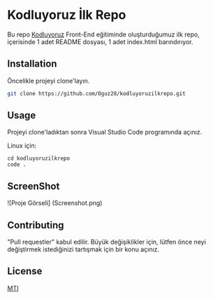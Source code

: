 # Kodluyoruz İlk Repo
Bu repo [Kodluyoruz](kodluyoruz.org) Front-End eğitiminde oluşturduğumuz ilk repo, içerisinde 1 adet README dosyası, 1 adet index.html barındırıyor.

## Installation
Öncelikle projeyi clone'layın.

```bash
git clone https://github.com/Oguz28/kodluyoruzilkrepo.git
```

## Usage
Projeyi clone'ladıktan sonra Visual Studio Code programında açınız.

Linux için:

```linux
cd kodluyoruzilkrepo
code . 
```
## ScreenShot
![Proje Görseli]
(Screenshot.png)

## Contributing
"Pull requestler" kabul edilir. Büyük değişiklikler için, lütfen önce neyi değiştirmek istediğinizi tartışmak için bir konu açınız.

## License
[MTI](https://choosealicense.com/licenses/mit/)


